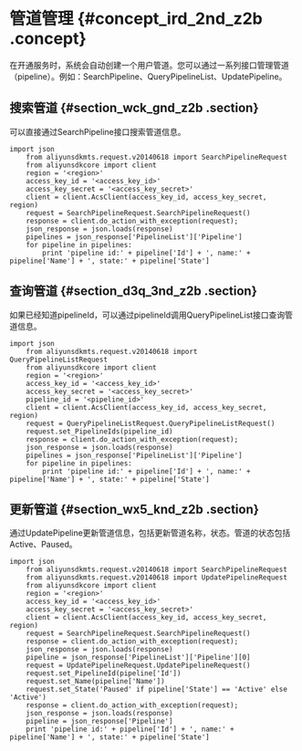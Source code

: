 # 管道管理 {#concept_ird_2nd_z2b .concept}

在开通服务时，系统会自动创建一个用户管道。您可以通过一系列接口管理管道（pipeline）。例如：SearchPipeline、QueryPipelineList、UpdatePipeline。

## 搜索管道 {#section_wck_gnd_z2b .section}

可以直接通过SearchPipeline接口搜索管道信息。

```
import json
    from aliyunsdkmts.request.v20140618 import SearchPipelineRequest
    from aliyunsdkcore import client
    region = '<region>'
    access_key_id = '<access_key_id>'
    access_key_secret = '<access_key_secret>'
    client = client.AcsClient(access_key_id, access_key_secret, region)
    request = SearchPipelineRequest.SearchPipelineRequest()
    response = client.do_action_with_exception(request);
    json_response = json.loads(response)
    pipelines = json_response['PipelineList']['Pipeline']
    for pipeline in pipelines:
        print 'pipeline id:' + pipeline['Id'] + ', name:' + pipeline['Name'] + ', state:' + pipeline['State']
```

## 查询管道 {#section_d3q_3nd_z2b .section}

如果已经知道pipelineId，可以通过pipelineId调用QueryPipelineList接口查询管道信息。

```
import json
    from aliyunsdkmts.request.v20140618 import QueryPipelineListRequest
    from aliyunsdkcore import client
    region = '<region>'
    access_key_id = '<access_key_id>'
    access_key_secret = '<access_key_secret>'
    pipeline_id = '<pipeline_id>'
    client = client.AcsClient(access_key_id, access_key_secret, region)
    request = QueryPipelineListRequest.QueryPipelineListRequest()
    request.set_PipelineIds(pipeline_id)
    response = client.do_action_with_exception(request);
    json_response = json.loads(response)
    pipelines = json_response['PipelineList']['Pipeline']
    for pipeline in pipelines:
        print 'pipeline id:' + pipeline['Id'] + ', name:' + pipeline['Name'] + ', state:' + pipeline['State']
```

## 更新管道 {#section_wx5_knd_z2b .section}

通过UpdatePipeline更新管道信息，包括更新管道名称，状态。管道的状态包括Active、Paused。

```
import json
    from aliyunsdkmts.request.v20140618 import SearchPipelineRequest
    from aliyunsdkmts.request.v20140618 import UpdatePipelineRequest
    from aliyunsdkcore import client
    region = '<region>'
    access_key_id = '<access_key_id>'
    access_key_secret = '<access_key_secret>'
    client = client.AcsClient(access_key_id, access_key_secret, region)
    request = SearchPipelineRequest.SearchPipelineRequest()
    response = client.do_action_with_exception(request);
    json_response = json.loads(response)
    pipeline = json_response['PipelineList']['Pipeline'][0]
    request = UpdatePipelineRequest.UpdatePipelineRequest()
    request.set_PipelineId(pipeline['Id'])
    request.set_Name(pipeline['Name'])
    request.set_State('Paused' if pipeline['State'] == 'Active' else 'Active')
    response = client.do_action_with_exception(request);
    json_response = json.loads(response)
    pipeline = json_response['Pipeline']
    print 'pipeline id:' + pipeline['Id'] + ', name:' + pipeline['Name'] + ', state:' + pipeline['State']
```

